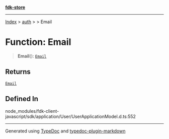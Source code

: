 [**fdk-store**](../../../README.md)
***

[Index](../../../API.md) > [auth](../../README.md) > [<internal>](../README.md) > Email

# Function: Email

> **Email**(): [`Email`](../type-aliases/type-alias.Email.md)

## Returns

[`Email`](../type-aliases/type-alias.Email.md)

## Defined In

node\_modules/fdk-client-javascript/sdk/application/User/UserApplicationModel.d.ts:552

***
Generated using [TypeDoc](https://typedoc.org/) and [typedoc-plugin-markdown](https://www.npmjs.com/package/typedoc-plugin-markdown)
